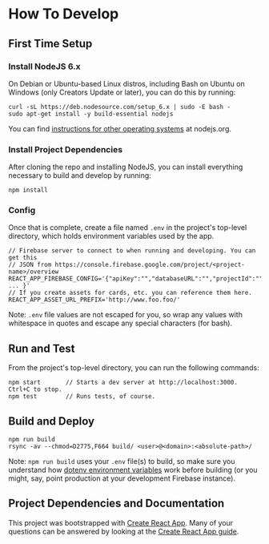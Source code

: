 # How To Develop

## First Time Setup

### Install NodeJS 6.x

On Debian or Ubuntu-based Linux distros, including Bash on Ubuntu on Windows
(only Creators Update or later), you can do this by running:
```
curl -sL https://deb.nodesource.com/setup_6.x | sudo -E bash -
sudo apt-get install -y build-essential nodejs
```

You can find
[instructions for other operating systems](https://nodejs.org/en/download/package-manager/)
at nodejs.org.

### Install Project Dependencies

After cloning the repo and installing NodeJS, you can install everything
necessary to build and develop by running:

```
npm install
```

### Config

Once that is complete, create a file named `.env` in the project's top-level
directory, which holds environment variables used by the app.

```
// Firebase server to connect to when running and developing. You can get this
// JSON from https://console.firebase.google.com/project/<project-name>/overview
REACT_APP_FIREBASE_CONFIG='{"apiKey":"","databaseURL":"","projectId":"", ... }'
// If you create assets for cards, etc. you can reference them here.
REACT_APP_ASSET_URL_PREFIX='http://www.foo.foo/'
```

Note: `.env` file values are not escaped for you, so wrap any values with
whitespace in quotes and escape any special characters (for bash).

## Run and Test

From the project's top-level directory, you can run the following commands:

```
npm start       // Starts a dev server at http://localhost:3000. Ctrl+C to stop.
npm test        // Runs tests, of course.
```

## Build and Deploy

```
npm run build
rsync -av --chmod=D2775,F664 build/ <user>@<domain>:<absolute-path>/
```

Note: `npm run build` uses your `.env` file(s) to build, so make sure you
understand how
[dotenv environment variables](https://github.com/facebookincubator/create-react-app/blob/master/packages/react-scripts/template/README.md#adding-development-environment-variables-in-env)
work before building (or you might, say, point production at your development
Firebase instance).

## Project Dependencies and Documentation

This project was bootstrapped with
[Create React App](https://github.com/facebookincubator/create-react-app).
Many of your questions can be answered by looking at the
[Create React App guide](https://github.com/facebookincubator/create-react-app/blob/master/packages/react-scripts/template/README.md).
